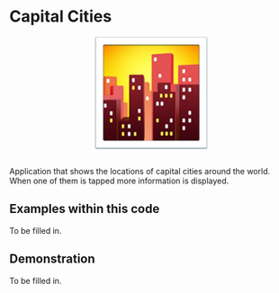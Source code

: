# Capital Cities
<p align="center">
  <img src="demo/app-icon.png " alt="Capital Cities application icon"
	  title="Capital Cities application icon" align="center" width="200" height="200" />
</p>
</br>
Application that shows the locations of capital cities around the world. When one of them is tapped more information is displayed.

## Examples within this code
To be filled in.

## Demonstration
To be filled in.

